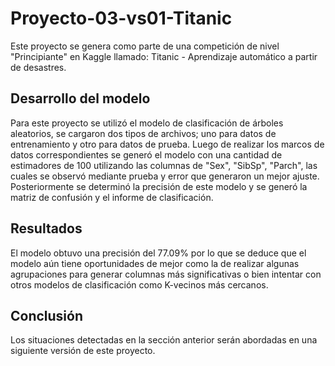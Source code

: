 # Proyecto-03-vs01-Titanic
Este proyecto se genera como parte de una competición de nivel "Principiante" en Kaggle llamado: Titanic - Aprendizaje automático a partir de desastres.
## Desarrollo del modelo
Para este proyecto se utilizó el modelo de clasificación de árboles aleatorios, se cargaron dos tipos de archivos; uno para datos de entrenamiento y otro para datos de prueba. Luego de realizar los marcos de datos correspondientes se generó el modelo con una cantidad de estimadores de 100 utilizando las columnas de "Sex", "SibSp", "Parch", las cuales se observó mediante prueba y error que generaron un mejor ajuste. Posteriormente se determinó la precisión de este modelo y se generó la matriz de confusión y el informe de clasificación.
## Resultados
El modelo obtuvo una precisión del 77.09% por lo que se deduce que el modelo aún tiene oportunidades de mejor como la de realizar algunas agrupaciones para generar columnas más significativas o bien intentar con otros modelos de clasificación como K-vecinos más cercanos.
## Conclusión
Los situaciones detectadas en la sección anterior serán abordadas en una siguiente versión de este proyecto.
